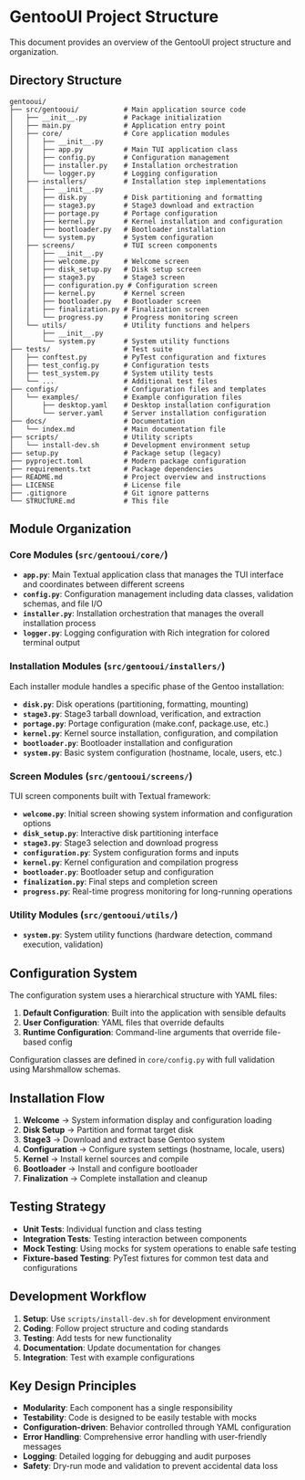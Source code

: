 # GentooUI Project Structure

This document provides an overview of the GentooUI project structure and organization.

## Directory Structure

```
gentooui/
├── src/gentooui/           # Main application source code
│   ├── __init__.py         # Package initialization
│   ├── main.py             # Application entry point
│   ├── core/               # Core application modules
│   │   ├── __init__.py
│   │   ├── app.py          # Main TUI application class
│   │   ├── config.py       # Configuration management
│   │   ├── installer.py    # Installation orchestration
│   │   └── logger.py       # Logging configuration
│   ├── installers/         # Installation step implementations
│   │   ├── __init__.py
│   │   ├── disk.py         # Disk partitioning and formatting
│   │   ├── stage3.py       # Stage3 download and extraction
│   │   ├── portage.py      # Portage configuration
│   │   ├── kernel.py       # Kernel installation and configuration
│   │   ├── bootloader.py   # Bootloader installation
│   │   └── system.py       # System configuration
│   ├── screens/            # TUI screen components
│   │   ├── __init__.py
│   │   ├── welcome.py      # Welcome screen
│   │   ├── disk_setup.py   # Disk setup screen
│   │   ├── stage3.py       # Stage3 screen
│   │   ├── configuration.py # Configuration screen
│   │   ├── kernel.py       # Kernel screen
│   │   ├── bootloader.py   # Bootloader screen
│   │   ├── finalization.py # Finalization screen
│   │   └── progress.py     # Progress monitoring screen
│   └── utils/              # Utility functions and helpers
│       ├── __init__.py
│       └── system.py       # System utility functions
├── tests/                  # Test suite
│   ├── conftest.py         # PyTest configuration and fixtures
│   ├── test_config.py      # Configuration tests
│   ├── test_system.py      # System utility tests
│   └── ...                 # Additional test files
├── configs/                # Configuration files and templates
│   └── examples/           # Example configuration files
│       ├── desktop.yaml    # Desktop installation configuration
│       └── server.yaml     # Server installation configuration
├── docs/                   # Documentation
│   └── index.md            # Main documentation file
├── scripts/                # Utility scripts
│   └── install-dev.sh      # Development environment setup
├── setup.py                # Package setup (legacy)
├── pyproject.toml          # Modern package configuration
├── requirements.txt        # Package dependencies
├── README.md               # Project overview and instructions
├── LICENSE                 # License file
├── .gitignore              # Git ignore patterns
└── STRUCTURE.md            # This file
```

## Module Organization

### Core Modules (`src/gentooui/core/`)

- **`app.py`**: Main Textual application class that manages the TUI interface and coordinates between different screens
- **`config.py`**: Configuration management including data classes, validation schemas, and file I/O
- **`installer.py`**: Installation orchestration that manages the overall installation process
- **`logger.py`**: Logging configuration with Rich integration for colored terminal output

### Installation Modules (`src/gentooui/installers/`)

Each installer module handles a specific phase of the Gentoo installation:

- **`disk.py`**: Disk operations (partitioning, formatting, mounting)
- **`stage3.py`**: Stage3 tarball download, verification, and extraction
- **`portage.py`**: Portage configuration (make.conf, package.use, etc.)
- **`kernel.py`**: Kernel source installation, configuration, and compilation
- **`bootloader.py`**: Bootloader installation and configuration
- **`system.py`**: Basic system configuration (hostname, locale, users, etc.)

### Screen Modules (`src/gentooui/screens/`)

TUI screen components built with Textual framework:

- **`welcome.py`**: Initial screen showing system information and configuration options
- **`disk_setup.py`**: Interactive disk partitioning interface
- **`stage3.py`**: Stage3 selection and download progress
- **`configuration.py`**: System configuration forms and inputs
- **`kernel.py`**: Kernel configuration and compilation progress
- **`bootloader.py`**: Bootloader setup and configuration
- **`finalization.py`**: Final steps and completion screen
- **`progress.py`**: Real-time progress monitoring for long-running operations

### Utility Modules (`src/gentooui/utils/`)

- **`system.py`**: System utility functions (hardware detection, command execution, validation)

## Configuration System

The configuration system uses a hierarchical structure with YAML files:

1. **Default Configuration**: Built into the application with sensible defaults
2. **User Configuration**: YAML files that override defaults
3. **Runtime Configuration**: Command-line arguments that override file-based config

Configuration classes are defined in `core/config.py` with full validation using Marshmallow schemas.

## Installation Flow

1. **Welcome** → System information display and configuration loading
2. **Disk Setup** → Partition and format target disk
3. **Stage3** → Download and extract base Gentoo system
4. **Configuration** → Configure system settings (hostname, locale, users)
5. **Kernel** → Install kernel sources and compile
6. **Bootloader** → Install and configure bootloader
7. **Finalization** → Complete installation and cleanup

## Testing Strategy

- **Unit Tests**: Individual function and class testing
- **Integration Tests**: Testing interaction between components
- **Mock Testing**: Using mocks for system operations to enable safe testing
- **Fixture-based Testing**: PyTest fixtures for common test data and configurations

## Development Workflow

1. **Setup**: Use `scripts/install-dev.sh` for development environment
2. **Coding**: Follow project structure and coding standards
3. **Testing**: Add tests for new functionality
4. **Documentation**: Update documentation for changes
5. **Integration**: Test with example configurations

## Key Design Principles

- **Modularity**: Each component has a single responsibility
- **Testability**: Code is designed to be easily testable with mocks
- **Configuration-driven**: Behavior controlled through YAML configuration
- **Error Handling**: Comprehensive error handling with user-friendly messages
- **Logging**: Detailed logging for debugging and audit purposes
- **Safety**: Dry-run mode and validation to prevent accidental data loss
